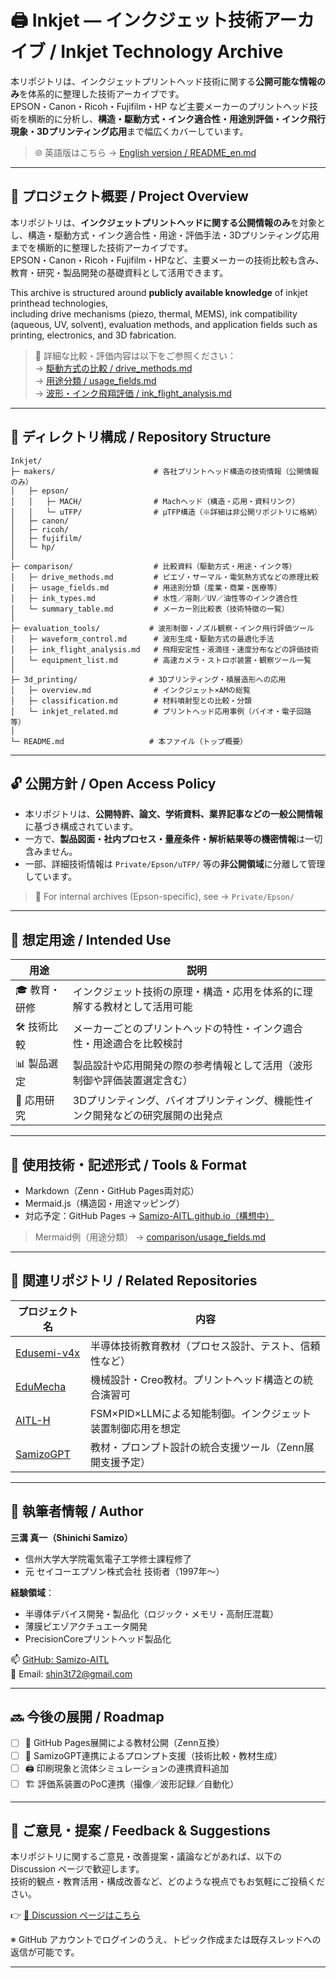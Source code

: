 # 🖨️ Inkjet — インクジェット技術アーカイブ / Inkjet Technology Archive

本リポジトリは、インクジェットプリントヘッド技術に関する**公開可能な情報のみ**を体系的に整理した技術アーカイブです。  
EPSON・Canon・Ricoh・Fujifilm・HP など主要メーカーのプリントヘッド技術を横断的に分析し、**構造・駆動方式・インク適合性・用途別評価・インク飛行現象・3Dプリンティング応用**まで幅広くカバーしています。

> 🌐 英語版はこちら → [English version / README_en.md](./README_en.md)

---

## 📌 プロジェクト概要 / Project Overview

本リポジトリは、**インクジェットプリントヘッドに関する公開情報のみ**を対象とし、構造・駆動方式・インク適合性・用途・評価手法・3Dプリンティング応用までを横断的に整理した技術アーカイブです。  
EPSON・Canon・Ricoh・Fujifilm・HPなど、主要メーカーの技術比較も含み、教育・研究・製品開発の基礎資料として活用できます。

This archive is structured around **publicly available knowledge** of inkjet printhead technologies,  
including drive mechanisms (piezo, thermal, MEMS), ink compatibility (aqueous, UV, solvent), evaluation methods, and application fields such as printing, electronics, and 3D fabrication.

> 🔎 詳細な比較・評価内容は以下をご参照ください：  
> → [駆動方式の比較 / drive_methods.md](./comparison/drive_methods.md)  
> → [用途分類 / usage_fields.md](./comparison/usage_fields.md)  
> → [波形・インク飛翔評価 / ink_flight_analysis.md](./evaluation_tools/ink_flight_analysis.md)

---

## 📁 ディレクトリ構成 / Repository Structure

```plaintext
Inkjet/
├─ makers/                      # 各社プリントヘッド構造の技術情報（公開情報のみ）
│   ├─ epson/
│   │   ├─ MACH/                # Machヘッド（構造・応用・資料リンク）
│   │   └─ uTFP/                # μTFP構造（※詳細は非公開リポジトリに格納）
│   ├─ canon/
│   ├─ ricoh/
│   ├─ fujifilm/
│   └─ hp/
│
├─ comparison/                  # 比較資料（駆動方式・用途・インク等）
│   ├─ drive_methods.md         # ピエゾ・サーマル・電気熱方式などの原理比較
│   ├─ usage_fields.md          # 用途別分類（産業・商業・医療等）
│   ├─ ink_types.md             # 水性／溶剤／UV／油性等のインク適合性
│   └─ summary_table.md         # メーカー別比較表（技術特徴の一覧）
│
├─ evaluation_tools/           # 波形制御・ノズル観察・インク飛行評価ツール
│   ├─ waveform_control.md      # 波形生成・駆動方式の最適化手法
│   ├─ ink_flight_analysis.md   # 飛翔安定性・液滴径・速度分布などの評価技術
│   └─ equipment_list.md        # 高速カメラ・ストロボ装置・観察ツール一覧
│
├─ 3d_printing/                # 3Dプリンティング・積層造形への応用
│   ├─ overview.md              # インクジェット×AMの総覧
│   ├─ classification.md        # 材料噴射型との比較・分類
│   └─ inkjet_related.md        # プリントヘッド応用事例（バイオ・電子回路等）
│
└─ README.md                   # 本ファイル（トップ概要）
```
---

## 🔓 公開方針 / Open Access Policy

- 本リポジトリは、**公開特許、論文、学術資料、業界記事などの一般公開情報**に基づき構成されています。
- 一方で、**製品図面・社内プロセス・量産条件・解析結果等の機密情報**は一切含みません。
- 一部、詳細技術情報は `Private/Epson/uTFP/` 等の**非公開領域**に分離して管理しています。

> 🔐 For internal archives (Epson-specific), see → `Private/Epson/`

---

## 🎯 想定用途 / Intended Use

| 用途 | 説明 |
|------|------|
| 🎓 教育・研修 | インクジェット技術の原理・構造・応用を体系的に理解する教材として活用可能 |
| 🛠 技術比較 | メーカーごとのプリントヘッドの特性・インク適合性・用途適合を比較検討 |
| 📊 製品選定 | 製品設計や応用開発の際の参考情報として活用（波形制御や評価装置選定含む） |
| 🧪 応用研究 | 3Dプリンティング、バイオプリンティング、機能性インク開発などの研究展開の出発点 |

---

## 🔧 使用技術・記述形式 / Tools & Format

- Markdown（Zenn・GitHub Pages両対応）
- Mermaid.js（構造図・用途マッピング）
- 対応予定：GitHub Pages → [Samizo-AITL.github.io（構想中）](https://github.com/Samizo-AITL)

> Mermaid例（用途分類） → [comparison/usage_fields.md](./comparison/usage_fields.md)

---

## 📎 関連リポジトリ / Related Repositories

| プロジェクト名 | 内容 |
|----------------|------|
| [Edusemi-v4x](https://github.com/Samizo-AITL/Edusemi-v4x) | 半導体技術教育教材（プロセス設計、テスト、信頼性など） |
| [EduMecha](https://github.com/Samizo-AITL/EduMecha) | 機械設計・Creo教材。プリントヘッド構造との統合演習可 |
| [AITL-H](https://github.com/Samizo-AITL/AITL-H) | FSM×PID×LLMによる知能制御。インクジェット装置制御応用を想定 |
| [SamizoGPT](https://github.com/Samizo-AITL/SamizoGPT) | 教材・プロンプト設計の統合支援ツール（Zenn展開支援予定） |

---

## 👤 執筆者情報 / Author

**三溝 真一（Shinichi Samizo）**  
- 信州大学大学院電気電子工学修士課程修了
- 元 セイコーエプソン株式会社 技術者（1997年〜）  

**経験領域**：
- 半導体デバイス開発・製品化（ロジック・メモリ・高耐圧混載）
- 薄膜ピエゾアクチュエータ開発
- PrecisionCoreプリントヘッド製品化

📫 [GitHub: Samizo-AITL](https://github.com/Samizo-AITL)  
📩 Email: [shin3t72@gmail.com](mailto:shin3t72@gmail.com)

---

## 🔜 今後の展開 / Roadmap

- [ ] 📘 GitHub Pages展開による教材公開（Zenn互換）
- [ ] 🧠 SamizoGPT連携によるプロンプト支援（技術比較・教材生成）
- [ ] 🖨️ 印刷現象と流体シミュレーションの連携資料追加
- [ ] 🏗️ 評価系装置のPoC連携（撮像／波形記録／自動化）

---

## 💬 ご意見・提案 / Feedback & Suggestions

本リポジトリに関するご意見・改善提案・議論などがあれば、以下の Discussion ページで歓迎します。  
技術的観点・教育活用・構成改善など、どのような視点でもお気軽にご投稿ください。

👉 [💬 Discussion ページはこちら](https://github.com/Samizo-AITL/Inkjet/discussions)

※ GitHub アカウントでログインのうえ、トピック作成または既存スレッドへの返信が可能です。

---
